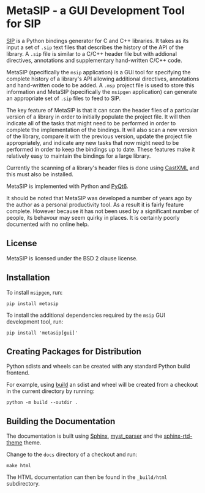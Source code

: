 # MetaSIP - a GUI Development Tool for SIP


[SIP](https://pypi.org/project/sip/) is a Python bindings generator for C and
C++ libraries.  It takes as its input a set of `.sip` text files that describes
the history of the API of the library.  A `.sip` file is similar to a C/C++
header file but with addional directives, annotations and supplementary
hand-written C/C++ code.

MetaSIP (specifically the `msip` application) is a GUI tool for specifying the
complete history of a library's API allowing additional directives, annotations
and hand-written code to be added.  A `.msp` project file is used to store this
information and MetaSIP (specifically the `msipgen` application) can generate
an appropriate set of `.sip` files to feed to SIP.

The key feature of MetaSIP is that it can scan the header files of a particular
version of a library in order to initially populate the project file.  It will
then indicate all of the tasks that might need to be performed in order to
complete the implementation of the bindings.  It will also scan a new version
of the library, compare it with the previous version, update the project file
appropriately, and indicate any new tasks that now might need to be performed
in order to keep the bindings up to date.  These features make it relatively
easy to maintain the bindings for a large library.

Currently the scanning of a library's header files is done using
[CastXML](https://github.com/CastXML/CastXML) and this must also be installed.

MetaSIP is implemented with Python and
[PyQt6](https://pypi.org/project/PyQt6/).

It should be noted that MetaSIP was developed a number of years ago by the
author as a personal productivity tool.  As a result it is fairly feature
complete.  However because it has not been used by a significant number of
people, its behavour may seem quirky in places.  It is certainly poorly
documented with no online help.


## License

MetaSIP is licensed under the BSD 2 clause license.


## Installation

To install `msipgen`, run:

    pip install metasip

To install the additional dependencies required by the `msip` GUI development
tool, run:

    pip install 'metasip[gui]'


## Creating Packages for Distribution

Python sdists and wheels can be created with any standard Python build
frontend.

For example, using [build](https://pypi.org/project/build/) an sdist and wheel
will be created from a checkout in the current directory by running:

    python -m build --outdir .


## Building the Documentation

The documentation is built using [Sphinx](https://pypi.org/project/Sphinx/),
[myst_parser](https://pypi.org/project/myst-parser/) and the
[sphinx-rtd-theme](https://pypi.org/project/sphinx-rtd-theme/) theme.

Change to the `docs` directory of a checkout and run:

    make html

The HTML documentation can then be found in the `_build/html` subdirectory.
